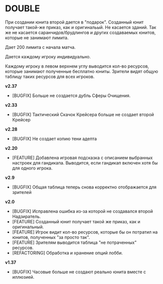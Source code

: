 # DOUBLE

При создании юнита второй дается в "подарок". Созданный юнит получает такой-же приказ, как и оригинальый. Не касается зданий. Так же не касается саранчидов/брудлингов и других создаваемых юнитов, которые не занимают лимита.

Дает 200 лимита с начала матча.

Дается каждому игроку индивидуально.

Каждому игроку в левом верхнем углу выводится кол-во ресурсов, которые занимают полученные бесплатно юниты. Зрители видят общую таблицу таких ресурсов для всех игроков. 

**v2.37**

* [BUGFIX] Больше не создается дубль Сферы Очищения.

**v2.33**

* [BUGFIX] Тактический Скачок Крейсера больше не создает второй Крейсер

**v2.28**

* [BUGFIX] Не создает копию тени адепта

**v2.20**

* [FEATURE] Добавлена игровая подсказка с описанием выбранных настроек для гандикапа. Выводится, если гандикап включен хотя бы для одного игрока.

**v2.9**

* [BUGFIX] Общая таблица теперь снова корректно отображается для зрителей

**v2.0**

* [BUGFIX] Исправлена ошибка из-за которой не создавался второй Надзиратель.
* [FEATURE] Созданный юнит получает такой же приказ, как и оригинальный.
* [FEATURE] Игрок видит кол-во ресурсов, которые бы он потратил на юнитов, полученных "за просто так".
* [FEATURE] Зрителям выводится таблица "не потраченных" ресурсов.
* [REFACTORING] Обработка и хранение опций лобби.

**v1.37**

* [BUGFIX] Часовые больше не создают реально юнита вместе с иллюзией.
